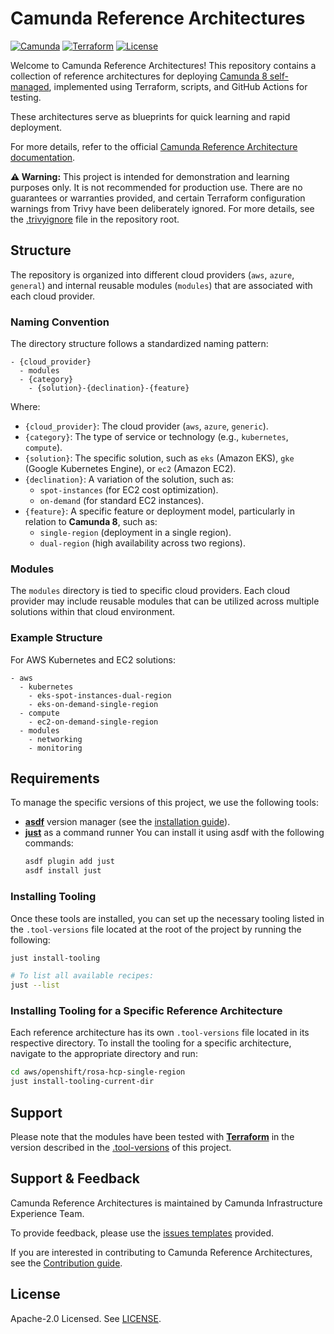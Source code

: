 # Camunda Reference Architectures

[![Camunda](https://img.shields.io/badge/Camunda-FC5D0D)](https://www.camunda.com/)
[![Terraform](https://img.shields.io/badge/Terraform-5835CC)](https://developer.hashicorp.com/terraform/tutorials?product_intent=terraform)
[![License](https://img.shields.io/github/license/camunda/camunda-deployment-references)](LICENSE)

Welcome to Camunda Reference Architectures! This repository contains a collection of reference architectures for deploying [Camunda 8 self-managed](https://docs.camunda.io/docs/self-managed/about-self-managed/), implemented using Terraform, scripts, and GitHub Actions for testing.

These architectures serve as blueprints for quick learning and rapid deployment.

For more details, refer to the official [Camunda Reference Architecture documentation](https://docs.camunda.io/docs/8.7/self-managed/reference-architecture/).

**⚠️ Warning:** This project is intended for demonstration and learning purposes only. It is not recommended for production use. There are no guarantees or warranties provided, and certain Terraform configuration warnings from Trivy have been deliberately ignored. For more details, see the [.trivyignore](./.trivyignore) file in the repository root.

## Structure

The repository is organized into different cloud providers (`aws`, `azure`, `general`) and internal reusable modules (`modules`) that are associated with each cloud provider.

### Naming Convention

The directory structure follows a standardized naming pattern:

```
- {cloud_provider}
  - modules
  - {category}
    - {solution}-{declination}-{feature}
```

Where:
- `{cloud_provider}`: The cloud provider (`aws`, `azure`, `generic`).
- `{category}`: The type of service or technology (e.g., `kubernetes`, `compute`).
- `{solution}`: The specific solution, such as `eks` (Amazon EKS), `gke` (Google Kubernetes Engine), or `ec2` (Amazon EC2).
- `{declination}`: A variation of the solution, such as:
  - `spot-instances` (for EC2 cost optimization).
  - `on-demand` (for standard EC2 instances).
- `{feature}`: A specific feature or deployment model, particularly in relation to **Camunda 8**, such as:
  - `single-region` (deployment in a single region).
  - `dual-region` (high availability across two regions).

### Modules

The `modules` directory is tied to specific cloud providers. Each cloud provider may include reusable modules that can be utilized across multiple solutions within that cloud environment.

### Example Structure

For AWS Kubernetes and EC2 solutions:

```
- aws
  - kubernetes
    - eks-spot-instances-dual-region
    - eks-on-demand-single-region
  - compute
    - ec2-on-demand-single-region
  - modules
    - networking
    - monitoring
```

## Requirements

To manage the specific versions of this project, we use the following tools:

- **[asdf](https://asdf-vm.com/)** version manager (see the [installation guide](https://asdf-vm.com/guide/getting-started.html)).
- **[just](https://github.com/casey/just)** as a command runner
  You can install it using asdf with the following commands:
  ```bash
  asdf plugin add just
  asdf install just
  ```

### Installing Tooling

Once these tools are installed, you can set up the necessary tooling listed in the `.tool-versions` file located at the root of the project by running the following:

```bash
just install-tooling

# To list all available recipes:
just --list
```

### Installing Tooling for a Specific Reference Architecture

Each reference architecture has its own `.tool-versions` file located in its respective directory. To install the tooling for a specific architecture, navigate to the appropriate directory and run:

```bash
cd aws/openshift/rosa-hcp-single-region
just install-tooling-current-dir
```

## Support

Please note that the modules have been tested with **[Terraform](https://github.com/hashicorp/terraform)** in the version described in the [.tool-versions](./.tool-versions) of this project.

## Support & Feedback

Camunda Reference Architectures is maintained by Camunda Infrastructure Experience Team.

To provide feedback, please use the [issues templates](https://github.com/camunda/camunda-deployment-references/issues) provided.

If you are interested in contributing to Camunda Reference Architectures, see the [Contribution guide](https://github.com/camunda/camunda/blob/main/CONTRIBUTING.md).

## License

Apache-2.0 Licensed. See [LICENSE](https://github.com/camunda/camunda-deployment-references/blob/main/LICENSE).
